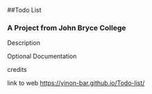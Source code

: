 ##Todo List

### A Project from John Bryce College

Description

Optional Documentation

credits

link to web
https://yinon-bar.github.io/Todo-list/
